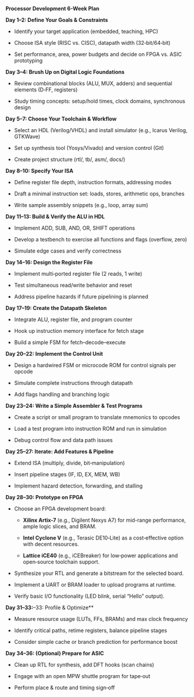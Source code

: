 **Processor Development 6-Week Plan**

**Day 1–2: Define Your Goals & Constraints**

- Identify your target application (embedded, teaching, HPC)
    
- Choose ISA style (RISC vs. CISC), datapath width (32‑bit/64‑bit)
    
- Set performance, area, power budgets and decide on FPGA vs. ASIC prototyping
    

**Day 3–4: Brush Up on Digital Logic Foundations**

- Review combinational blocks (ALU, MUX, adders) and sequential elements (D‑FF, registers)
    
- Study timing concepts: setup/hold times, clock domains, synchronous design
    

**Day 5–7: Choose Your Toolchain & Workflow**

- Select an HDL (Verilog/VHDL) and install simulator (e.g., Icarus Verilog, GTKWave)
    
- Set up synthesis tool (Yosys/Vivado) and version control (Git)
    
- Create project structure (rtl/, tb/, asm/, docs/)
    

**Day 8–10: Specify Your ISA**

- Define register file depth, instruction formats, addressing modes
    
- Draft a minimal instruction set: loads, stores, arithmetic ops, branches
    
- Write sample assembly snippets (e.g., loop, array sum)
    

**Day 11–13: Build & Verify the ALU in HDL**

- Implement ADD, SUB, AND, OR, SHIFT operations
    
- Develop a testbench to exercise all functions and flags (overflow, zero)
    
- Simulate edge cases and verify correctness
    

**Day 14–16: Design the Register File**

- Implement multi‑ported register file (2 reads, 1 write)
    
- Test simultaneous read/write behavior and reset
    
- Address pipeline hazards if future pipelining is planned
    

**Day 17–19: Create the Datapath Skeleton**

- Integrate ALU, register file, and program counter
    
- Hook up instruction memory interface for fetch stage
    
- Build a simple FSM for fetch–decode–execute
    

**Day 20–22: Implement the Control Unit**

- Design a hardwired FSM or microcode ROM for control signals per opcode
    
- Simulate complete instructions through datapath
    
- Add flags handling and branching logic
    

**Day 23–24: Write a Simple Assembler & Test Programs**

- Create a script or small program to translate mnemonics to opcodes
    
- Load a test program into instruction ROM and run in simulation
    
- Debug control flow and data path issues
    

**Day 25–27: Iterate: Add Features & Pipeline**

- Extend ISA (multiply, divide, bit‑manipulation)
    
- Insert pipeline stages (IF, ID, EX, MEM, WB)
    
- Implement hazard detection, forwarding, and stalling
    

**Day 28–30: Prototype on FPGA**

- Choose an FPGA development board:
    
    - **Xilinx Artix-7** (e.g., Digilent Nexys A7) for mid-range performance, ample logic slices, and BRAM.
        
    - **Intel Cyclone V** (e.g., Terasic DE10‑Lite) as a cost‑effective option with decent resources.
        
    - **Lattice iCE40** (e.g., iCEBreaker) for low‑power applications and open‑source toolchain support.
        
- Synthesize your RTL and generate a bitstream for the selected board.
    
- Implement a UART or BRAM loader to upload programs at runtime.
    
- Verify basic I/O functionality (LED blink, serial “Hello” output).
    

**Day 31–33:**–33: Profile & Optimize**

- Measure resource usage (LUTs, FFs, BRAMs) and max clock frequency
    
- Identify critical paths, retime registers, balance pipeline stages
    
- Consider simple cache or branch prediction for performance boost
    

**Day 34–36: (Optional) Prepare for ASIC**

- Clean up RTL for synthesis, add DFT hooks (scan chains)
    
- Engage with an open MPW shuttle program for tape‑out
    
- Perform place & route and timing sign‑off
    
